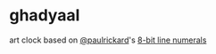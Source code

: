 # ghadyaal
art clock based on [@paulrickard](https://twitter.com/paulrickards)'s [8-bit line numerals](https://twitter.com/paulrickards/status/947919163611328512)
